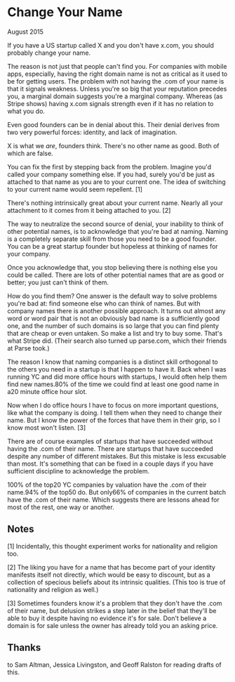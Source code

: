 # Change Your Name
August 2015

If you have a US startup called X and you don't have x.com, you
should probably change your name.

The reason is not just that people can't find you. For companies
with mobile apps, especially, having the right domain name is not
as critical as it used to be for getting users. The problem with
not having the .com of your name is that it signals weakness. Unless
you're so big that your reputation precedes you, a marginal domain
suggests you're a marginal company. Whereas
(as Stripe shows)
having x.com signals strength even if it has no relation to what you
do.

Even good founders can be in denial about this. Their denial derives
from two very powerful forces: identity, and lack of imagination.

X is what we *are*, founders think. There's no other name as good.
Both of which are false.

You can fix the first by stepping back from the problem. Imagine
you'd called your company something else. If you had, surely you'd
be just as attached to that name as you are to your current one.
The idea of switching to your current name would seem repellent.
[1]

There's nothing intrinsically great about your current name. Nearly
all your attachment to it comes from it being attached to you.
[2]

The way to neutralize the second source of denial, your inability
to think of other potential names, is to acknowledge that you're
bad at naming. Naming is a completely separate skill from those
you need to be a good founder. You can be a great startup founder
but hopeless at thinking of names for your company.

Once you acknowledge that, you stop believing there is nothing else
you could be called. There are lots of other potential names that
are as good or better; you just can't think of them.

How do you find them? One answer is the default way to solve
problems you're bad at: find someone else who can think of names.
But with company names there is another possible
approach. It turns out almost any word or word pair that is not
an obviously bad name is a sufficiently good one, and the number
of such domains is so large that you can find plenty that are cheap
or even untaken. So make a list and try to buy some. That's what 
Stripe did. (Their search also turned up parse.com, which their
friends at Parse took.)

The reason I know that naming companies is a distinct skill orthogonal
to the others you need in a startup is that I happen to have it.
Back when I was running YC and did more office hours with startups,
I would often help them find new names.80% of the time we could
find at least one good name in a20 minute office hour slot.

Now when I do office hours I have to focus on more important
questions, like what the company is doing. I tell them when they
need to change their name. But I know the power of the forces that
have them in their grip, so I know most won't listen. 
[3]

There are of course examples of startups that have succeeded without
having the .com of their name. There are startups that have succeeded despite any
number of different mistakes. But this mistake is less excusable
than most. It's something that can be fixed in a couple days if
you have sufficient discipline to acknowledge the problem.

100% of the top20 YC companies by valuation have the .com of their
name.94% of the top50 do. But only66% of companies in the current
batch have the .com of their name. Which suggests there are lessons
ahead for most of the rest, one way or another.

## Notes

[1]
Incidentally, this thought experiment works for
nationality and religion too.

[2]
The liking you have for a name that has become part of your
identity manifests itself not directly, which would be easy to
discount, but as a collection of specious beliefs about its intrinsic
qualities. (This too is true of nationality and religion as well.)

[3]
Sometimes founders know it's a problem that they don't have
the .com of their name, but delusion strikes a step later in the belief that they'll
be able to buy it despite having no evidence it's for sale. Don't
believe a domain is for sale unless the owner has already told you
an asking price.

## Thanks
to Sam Altman, Jessica Livingston, and Geoff Ralston
for reading drafts of this.